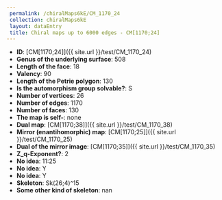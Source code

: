 ```yaml
--- 
 permalink: /chiralMaps6kE/CM_1170_24 
 collection: chiralMaps6kE
 layout: dataEntry
 title: Chiral maps up to 6000 edges - CM[1170;24]
---
```


- **ID**: [CM[1170;24]]({{ site.url }}/test/CM_1170_24)
- **Genus of the underlying surface**: 508
- **Length of the face**: 18
- **Valency**: 90
- **Length of the Petrie polygon**: 130
- **Is the automorphism group solvable?**: S
- **Number of vertices**: 26
- **Number of edges**: 1170
- **Number of faces**: 130
- **The map is self-**: none
- **Dual map**: [CM[1170;38]]({{ site.url }}/test/CM_1170_38)
- **Mirror (enantihomorphic) map**: [CM[1170;25]]({{ site.url }}/test/CM_1170_25)
- **Dual of the mirror image**: [CM[1170;35]]({{ site.url }}/test/CM_1170_35)
- **Z_q-Exponent?**: 2
- **No idea**:  11:25
- **No idea**: Y
- **No idea**: Y
- **Skeleton**: Sk(26;4)^15
- **Some other kind of skeleton**: nan
